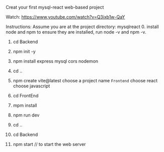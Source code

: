 Creat  your first mysql-react web-based project

Watch: https://www.youtube.com/watch?v=Q3ixb1w-QaY

Instructions: 
Assume you are at the project directory: mysqlreact
0. install node and npm to ensure they are installed, run node -v and npm -v. 
1. cd Backend
2. npm init -y 
3. npm install express mysql cors nodemon
4. cd ..
5. npm create vite@latest
  choose a project name `Frontend`
  choose react
  choose javascript

6. cd FrontEnd
7. mpm install
8. npm run dev
9. cd ..
10. cd Backend
11. npm start // to start the web server
